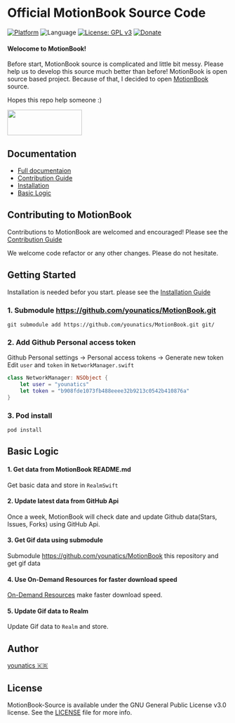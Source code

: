 # Official MotionBook Source Code 

[![Platform](http://img.shields.io/badge/platform-ios-green.svg?style=flat
)](https://developer.apple.com/iphone/index.action)
![Language](https://img.shields.io/badge/language-Swift-brightgreen.svg?style=flat)
[![License: GPL v3](https://img.shields.io/badge/License-GPL%20v3-blue.svg)](https://www.gnu.org/licenses/gpl-3.0)
[![Donate](https://img.shields.io/badge/Donate-PayPal-green.svg)](https://www.paypal.com/cgi-bin/webscr?cmd=_s-xclick&hosted_button_id=PAKBM2K9YU6QN)

#### Welocome to MotionBook!
Before start, MotionBook source is complicated and little bit messy. Please help us to develop this source much better than before! 
MotionBook is open source based project. Because of that, I decided to open [MotionBook](https://appsto.re/kr/8yv1hb.i) source.

Hopes this repo help someone :)

<a href="https://appsto.re/kr/8yv1hb.i" > <img src="https://raw.githubusercontent.com/younatics/MotionBook/master/Images/appstore.png" width="170" height="58"></a>

## Documentation
- [Full documentaion](https://github.com/younatics/MotionBook-Source/wiki)
- [Contribution Guide](https://github.com/younatics/MotionBook-Source/wiki/Contribution-Guide)
- [Installation](https://github.com/younatics/MotionBook-Source/wiki/Installation)
- [Basic Logic](https://github.com/younatics/MotionBook-Source/wiki/Basic-Logic)

## Contributing to MotionBook
Contributions to MotionBook are welcomed and encouraged! Please see the [Contribution Guide](https://github.com/younatics/MotionBook-Source/wiki/Contribution-Guide)

We welcome code refactor or any other changes. Please do not hesitate.

## Getting Started
Installation is needed befor you start. please see the [Installation Guide](https://github.com/younatics/MotionBook-Source/wiki/Installation)

### 1. Submodule https://github.com/younatics/MotionBook.git
`git submodule add https://github.com/younatics/MotionBook.git git/`

### 2. Add Github Personal access token
Github Personal settings -> Personal access tokens -> Generate new token
Edit `user` and `token` in `NetworkManager.swift`

```Swift
class NetworkManager: NSObject {
    let user = "younatics"
    let token = "b908fde1073fb488eeee32b9213c0542b410876a"
}
```

### 3. Pod install
`pod install`

## Basic Logic

#### 1. Get data from MotionBook README.md
Get basic data and store in `RealmSwift`

#### 2. Update latest data from GitHub Api
Once a week, MotionBook will check date and update Github data(Stars, Issues, Forks) using GitHub Api.

#### 3. Get Gif data using submodule
Submodule https://github.com/younatics/MotionBook this repository and get gif data

#### 4. Use On-Demand Resources for faster download speed
[On-Demand Resources](https://developer.apple.com/library/content/documentation/FileManagement/Conceptual/On_Demand_Resources_Guide/index.html#//apple_ref/doc/uid/TP40015083-CH2-SW1) make faster download speed. 

#### 5. Update Gif data to Realm
Update Gif data to `Realm` and store.



## Author
[younatics 🇰🇷](http://younatics.github.io)

## License
MotionBook-Source is available under the GNU General Public License v3.0 license. See the [LICENSE](LICENSE) file for more info.
